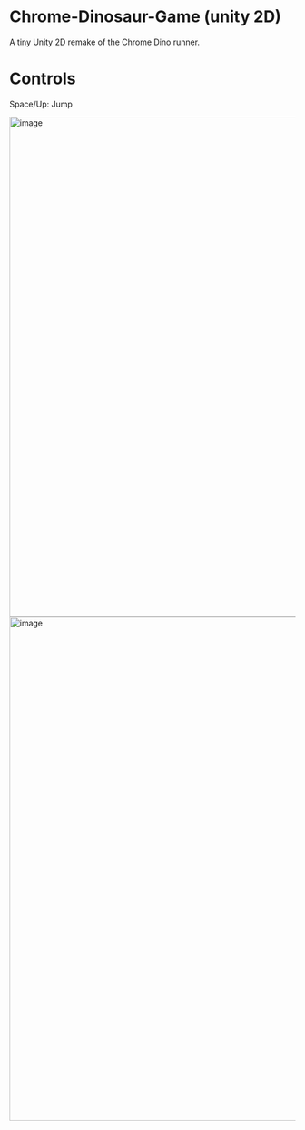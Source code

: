 # Chrome-Dinosaur-Game (unity 2D)

A tiny Unity 2D remake of the Chrome Dino runner.

# Controls

Space/Up: Jump

<img width="1597" height="879" alt="image" src="https://github.com/user-attachments/assets/9b9878d5-2464-4f7f-98b7-dbf171c0baa1" />

<img width="1593" height="885" alt="image" src="https://github.com/user-attachments/assets/e69a58d3-3834-4725-9a9b-0f5106e803c2" />
